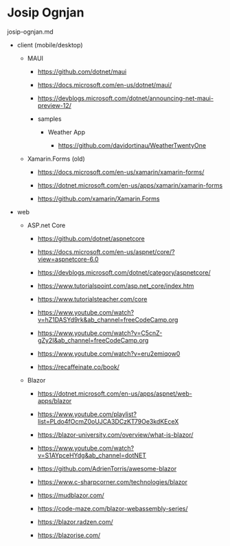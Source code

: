 # Josip Ognjan

josip-ognjan.md


*   client (mobile/desktop)

    *   MAUI

        *   https://github.com/dotnet/maui

        *   https://docs.microsoft.com/en-us/dotnet/maui/

        *   https://devblogs.microsoft.com/dotnet/announcing-net-maui-preview-12/

        *   samples

            *   Weather App

                *  https://github.com/davidortinau/WeatherTwentyOne

    *   Xamarin.Forms (old)

        *   https://docs.microsoft.com/en-us/xamarin/xamarin-forms/

        *   https://dotnet.microsoft.com/en-us/apps/xamarin/xamarin-forms

        *   https://github.com/xamarin/Xamarin.Forms

*   web

    *   ASP.net Core

        *   https://github.com/dotnet/aspnetcore

        *   https://docs.microsoft.com/en-us/aspnet/core/?view=aspnetcore-6.0

        *   https://devblogs.microsoft.com/dotnet/category/aspnetcore/

        *   https://www.tutorialspoint.com/asp.net_core/index.htm

        *   https://www.tutorialsteacher.com/core

        *   https://www.youtube.com/watch?v=hZ1DASYd9rk&ab_channel=freeCodeCamp.org

        *   https://www.youtube.com/watch?v=C5cnZ-gZy2I&ab_channel=freeCodeCamp.org

        *   https://www.youtube.com/watch?v=eru2emiqow0

        *   https://recaffeinate.co/book/

    *   Blazor

        *   https://dotnet.microsoft.com/en-us/apps/aspnet/web-apps/blazor

        *   https://www.youtube.com/playlist?list=PLdo4fOcmZ0oUJCA3DCzKT79Oe3kdKEceX

        *   https://blazor-university.com/overview/what-is-blazor/

        *   https://www.youtube.com/watch?v=S1AYpceHYdg&ab_channel=dotNET

        *   https://github.com/AdrienTorris/awesome-blazor

        *   https://www.c-sharpcorner.com/technologies/blazor

        *   https://mudblazor.com/

        *   https://code-maze.com/blazor-webassembly-series/

        *   https://blazor.radzen.com/

        *   https://blazorise.com/